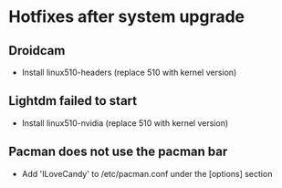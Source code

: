 # Hotfixes after system upgrade

## Droidcam
  - Install linux510-headers (replace 510 with kernel version)

## Lightdm failed to start
  - Install linux510-nvidia (replace 510 with kernel version)

## Pacman does not use the pacman bar
  - Add 'ILoveCandy' to /etc/pacman.conf under the [options] section
